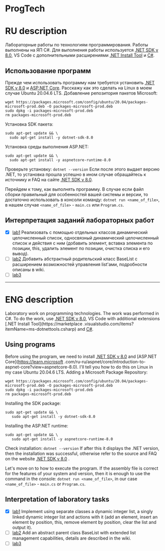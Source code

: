 # ProgTech
# RU description
Лабораторные работы по технологиям программирования.
Работы выполнены на ЯП C#. Для выполнения работы используется [.NET SDK v 8.0](https://dotnet.microsoft.com/en-us/download/dotnet/8.0), VS Code с дополнительными расширениями [.NET Install Tool](https://marketplace.visualstudio.com/items?itemName=ms-dotnettools.csharp) и [C#](https://marketplace.visualstudio.com/items?itemName=ms-dotnettools.csharp).
## Использование программ
Прежде чем использовать программу нам требуется установить [.NET SDK v 8.0](https://dotnet.microsoft.com/en-us/download/dotnet/8.0) и [ASP.NET Core](https://learn.microsoft.com/ru-ru/aspnet/core/introduction-to-aspnet-core?view=aspnetcore-8.0). Расскажу как это сделать на Linux в моем случае Ubuntu 20.04.6 LTS.
Добавление репозитория пакетов Microsoft:
```
wget https://packages.microsoft.com/config/ubuntu/20.04/packages-microsoft-prod.deb -O packages-microsoft-prod.deb
sudo dpkg -i packages-microsoft-prod.deb
rm packages-microsoft-prod.deb
```
Установка SDK пакета:
```
sudo apt-get update && \
  sudo apt-get install -y dotnet-sdk-8.0
```
Установка среды выполнения ASP.NET:
```
sudo apt-get update && \
  sudo apt-get install -y aspnetcore-runtime-8.0
```
Проверьте установку:
`dotnet --version`
Если после этого выдает версию .NET, то установка прошла успешно в ином случае обращайтесь к источнику и FAQ на сайте [.NET SDK v 8.0](https://dotnet.microsoft.com/en-us/download/dotnet/8.0).

Перейдем к тому, как выполнять программу. В случае если файл сборки правильный для особенностей вашей системы и версии, то достаточно использовать в консоли команду: `dotnet run <name_of_file>`, в нашем случае `<name_of_file>` - `main.cs` или `Program.cs`.

## Интерпретация заданий лабораторных работ
- [x] [lab1](https://github.com/IKdotShark/ProgTech/wiki/lab1) Реализовать с помощью отдельных классов динамический целочисленный список, односвязный динамический целочисленный список и действия с ним (добавить элемент, вставка элемента по позиции, this, удалить элемент по позиции, очистка списка и его вывод).
- [ ] [lab2](https://github.com/IKdotShark/ProgTech/wiki/lab2) Добавить абстрактный родительский класс BaseList с расширением возможностей управления list'ами, подробности описаны в wiki.
- [ ] [lab3](https://github.com/IKdotShark/ProgTech/wiki/lab3) 

--- 

# ENG description
Laboratory work on programming technologies.
The work was performed in C#. To do the work, use [.NET SDK v 8.0](https://dotnet.microsoft.com/en-us/download/dotnet/8.0), VS Code with additional extensions [.NET Install Tool](https://marketplace .visualstudio.com/items?itemName=ms-dotnettools.csharp) and [C#](https://marketplace.visualstudio.com/items?itemName=ms-dotnettools.csharp).
## Using programs
Before using the program, we need to install [.NET SDK v 8.0](https://dotnet.microsoft.com/en-us/download/dotnet/8.0) and [ASP.NET Core](https://learn.microsoft .com/ru-ru/aspnet/core/introduction-to-aspnet-core?view=aspnetcore-8.0). I'll tell you how to do this on Linux in my case Ubuntu 20.04.6 LTS.
Adding a Microsoft Package Repository:
```
wget https://packages.microsoft.com/config/ubuntu/20.04/packages-microsoft-prod.deb -O packages-microsoft-prod.deb
sudo dpkg -i packages-microsoft-prod.deb
rm packages-microsoft-prod.deb
```
Installing the SDK package:
```
sudo apt-get update && \
   sudo apt-get install -y dotnet-sdk-8.0
```
Installing the ASP.NET runtime:
```
sudo apt-get update && \
   sudo apt-get install -y aspnetcore-runtime-8.0
```
Check installation:
`dotnet --version`
If after this it displays the .NET version, then the installation was successful, otherwise refer to the source and FAQ on the website [.NET SDK v 8.0](https://dotnet.microsoft.com/en-us/download/dotnet/8.0) .

Let's move on to how to execute the program. If the assembly file is correct for the features of your system and version, then it is enough to use the command in the console: `dotnet run <name_of_file>`, in our case `<name_of_file>` - `main.cs` or `Program.cs`.
## Interpretation of laboratory tasks
- [x] [lab1](https://github.com/IKdotShark/ProgTech/wiki/lab1) Implement using separate classes a dynamic integer list, a singly linked dynamic integer list and actions with it (add an element, insert an element by position, this, remove element by position, clear the list and output it).
- [ ] [lab2](https://github.com/IKdotShark/ProgTech/wiki/lab2) Add an abstract parent class BaseList with extended list management capabilities, details are described in the wiki.
- [ ] [lab3](https://github.com/IKdotShark/ProgTech/wiki/lab3)  
